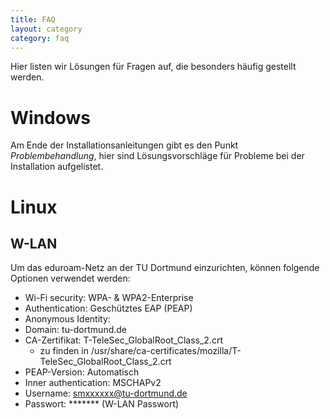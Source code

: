 ```yaml
---
title: FAQ
layout: category
category: faq
---
```


Hier listen wir Lösungen für Fragen auf, die besonders häufig gestellt werden.

# Windows
Am Ende der Installationsanleitungen gibt es den Punkt
*Problembehandlung*, hier sind Lösungsvorschläge für Probleme bei der Installation aufgelistet.

# Linux

## <a id="w-lan"></a>W-LAN

Um das eduroam-Netz an der TU Dortmund einzurichten, können folgende Optionen verwendet werden:
 - Wi-Fi security: WPA- & WPA2-Enterprise
 - Authentication: Geschütztes EAP (PEAP)
 - Anonymous Identity:  
 - Domain: tu-dortmund.de
 - CA-Zertifikat: T-TeleSec_GlobalRoot_Class_2.crt
    - zu finden in /usr/share/ca-certificates/mozilla/T-TeleSec_GlobalRoot_Class_2.crt
 - PEAP-Version: Automatisch
 - Inner authentication: MSCHAPv2
 - Username: smxxxxxx@tu-dortmund.de
 - Passwort: ******* (W-LAN Passwort)
